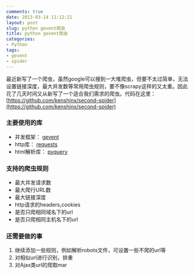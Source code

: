 ```yaml
---
comments: true
date: 2013-03-14 11:12:21
layout: post
slug: python gevent爬虫
title: python gevent爬虫
categories:
- Python
tags:
- gevent
- spider
---
```

最近新写了一个爬虫，虽然google可以搜到一大堆爬虫，但要不太过简单，无法设置链接深度，最大并发数等常用爬虫规则，要不像scrapy这样的又太重。因此花了几天时间又从新写了一个适合我们需求的爬虫。代码在这里： 
[https://github.com/kenshinx/second-spider](https://github.com/kenshinx/second-spider) 


### 主要使用的库

* 并发框架： [gevent](http://www.gevent.org/)
* http库： [requests](http://docs.python-requests.org/en/latest/)
* html解析库： [pyquery](https://pypi.python.org/pypi/pyquery)

### 支持的爬虫规则

* 最大并发请求数
* 最大爬行URL数
* 最大链接深度
* http请求的headers,cookies
* 是否只爬相同域名下的url
* 是否只爬相同主机名下的url

### 还需要做的事

1. 继续添加一些规则，例如解析robots文件，可设置一些不爬的url等
2. 对相似url进行识别，排重
3. 对Ajax类url的爬取mar




